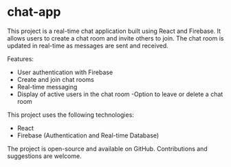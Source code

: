 # chat-app

This project is a real-time chat application built using React and Firebase. It allows users to create a chat room and invite others to join. The chat room is updated in real-time as messages are sent and received.

Features:

- User authentication with Firebase
- Create and join chat rooms
- Real-time messaging
- Display of active users in the chat room
 -Option to leave or delete a chat room
 
This project uses the following technologies:

- React
- Firebase (Authentication and Real-time Database)

The project is open-source and available on GitHub. Contributions and suggestions are welcome.
